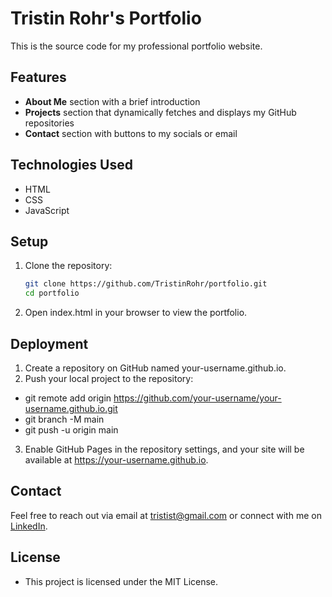 # Tristin Rohr's Portfolio

This is the source code for my professional portfolio website.

## Features

- **About Me** section with a brief introduction
- **Projects** section that dynamically fetches and displays my GitHub repositories
- **Contact** section with buttons to my socials or email

## Technologies Used

- HTML
- CSS
- JavaScript

## Setup

1. Clone the repository:
   ```bash
   git clone https://github.com/TristinRohr/portfolio.git
   cd portfolio
2.	Open index.html in your browser to view the portfolio.

## Deployment

1.	Create a repository on GitHub named your-username.github.io.
2. Push your local project to the repository:
- git remote add origin https://github.com/your-username/your-username.github.io.git
- git branch -M main
- git push -u origin main
3.	Enable GitHub Pages in the repository settings, and your site will be available at https://your-username.github.io.

## Contact

Feel free to reach out via email at [tristist@gmail.com](mailto:tristist@gmail.com) or connect with me on [LinkedIn](www.linkedin.com/in/tristin-rohr-a975a6276).


## License

- This project is licensed under the MIT License.